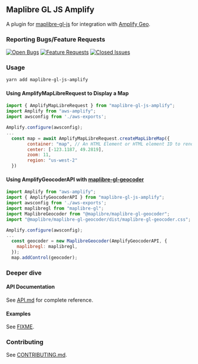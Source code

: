 ## Maplibre GL JS Amplify

A plugin for [maplibre-gl-js](https://github.com/maplibre/maplibre-gl-js) for integration with [Amplify Geo](https://docs.mapbox.com/api/search/#geocoding).

### Reporting Bugs/Feature Requests

[![Open Bugs](https://img.shields.io/github/issues/aws-amplify/maplibre-gl-js-amplify/bug?color=d73a4a&label=bugs)](https://github.com/aws-amplify/amplify-js/issues?q=is%3Aissue+is%3Aopen+label%3Abug)
[![Feature Requests](https://img.shields.io/github/issues/aws-amplify/maplibre-gl-js-amplify/feature-request?color=ff9001&label=feature%20requests)](https://github.com/aws-amplify/amplify-js/issues?q=is%3Aissue+label%3Afeature-request+is%3Aopen)
[![Closed Issues](https://img.shields.io/github/issues-closed/aws-amplify/maplibre-gl-js-amplify?color=%2325CC00&label=issues%20closed)](https://github.com/aws-amplify/amplify-js/issues?q=is%3Aissue+is%3Aclosed+)

### Usage

```bash
yarn add maplibre-gl-js-amplify
```

#### Using AmplifyMapLibreRequest to Display a Map

```js
import { AmplifyMapLibreRequest } from "maplibre-gl-js-amplify";
import Amplify from "aws-amplify";
import awsconfig from './aws-exports';

Amplify.configure(awsconfig);
...
  const map = await AmplifyMapLibreRequest.createMapLibreMap({
        container: "map", // An HTML Element or HTML element ID to render the map in https://maplibre.org/maplibre-gl-js-docs/api/map/
        center: [-123.1187, 49.2819],
        zoom: 11,
        region: "us-west-2"
  })
```

#### Using AmplifyGeocoderAPI with [maplibre-gl-geocoder](https://github.com/maplibre/maplibre-gl-geocoder)

```js
import Amplify from "aws-amplify";
import { AmplifyGeocoderAPI } from "maplibre-gl-js-amplify";
import awsconfig from './aws-exports';
import maplibregl from "maplibre-gl";
import MaplibreGeocoder from "@maplibre/maplibre-gl-geocoder";
import "@maplibre/maplibre-gl-geocoder/dist/maplibre-gl-geocoder.css";

Amplify.configure(awsconfig);
...
  const geocoder = new MaplibreGeocoder(AmplifyGeocoderAPI, {
    maplibregl: maplibregl,
  });
  map.addControl(geocoder);
```

### Deeper dive

#### API Documentation

See [API.md](https://github.com/aws-amplify/maplibre-gl-js-amplify/blob/main/API.md) for complete reference.

#### Examples

See [FIXME](https://docs.mapbox.com/mapbox-gl-js/examples/#geocoder).

### Contributing

See [CONTRIBUTING.md](https://github.com/aws-amplify/maplibre-gl-js-amplify/blob/main/CONTRIBUTING.md).
